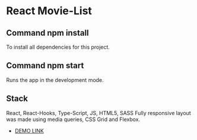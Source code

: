 <h1>React Movie-List</h1>
<h2>Command npm install</h3>
To install all dependencies for this project.
<br>
<h2>Command npm start</h3>
Runs the app in the development mode.
<br>
<h2>Stack</h2> React, React-Hooks, Type-Script, JS, HTML5, SASS Fully responsive layout was made using media queries, CSS Grid and Flexbox.

- [DEMO LINK](https://romanfedusevych.github.io/React_Movie-List/)
